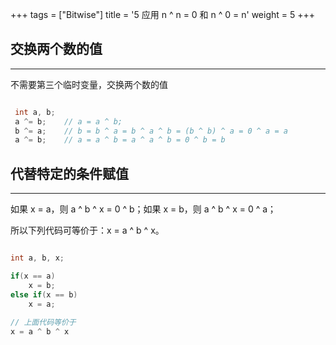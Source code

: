 +++
tags = ["Bitwise"]
title = '5 应用 n ^ n = 0 和 n ^ 0 = n'
weight = 5
+++

## 交换两个数的值
---

不需要第三个临时变量，交换两个数的值
```c

 int a, b;
 a ^= b;	// a = a ^ b;
 b ^= a;	// b = b ^ a = b ^ a ^ b = (b ^ b) ^ a = 0 ^ a = a
 a ^= b;	// a = a ^ b = a ^ a ^ b = 0 ^ b = b
```

## 代替特定的条件赋值
---
如果 x = a，则 a ^ b ^ x = 0 ^ b；如果 x = b，则 a ^ b ^ x = 0 ^ a；

所以下列代码可等价于：x = a ^ b ^ x。
```c

int a, b, x;

if(x == a) 
    x = b;
else if(x == b)
    x = a;
    
// 上面代码等价于
x = a ^ b ^ x
```